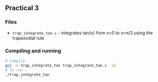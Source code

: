 ## Practical 3
### Files
- `trap_integrate_tan.c` - integrates tan(x) from x=0 to x=π/3 using the trapezodial rule
### Compiling and running 
```bash
# Compile
gcc -o trap_integrate_tan trap_integrate_tan.c -lm
# To run
./trap_integrate_tan
```
